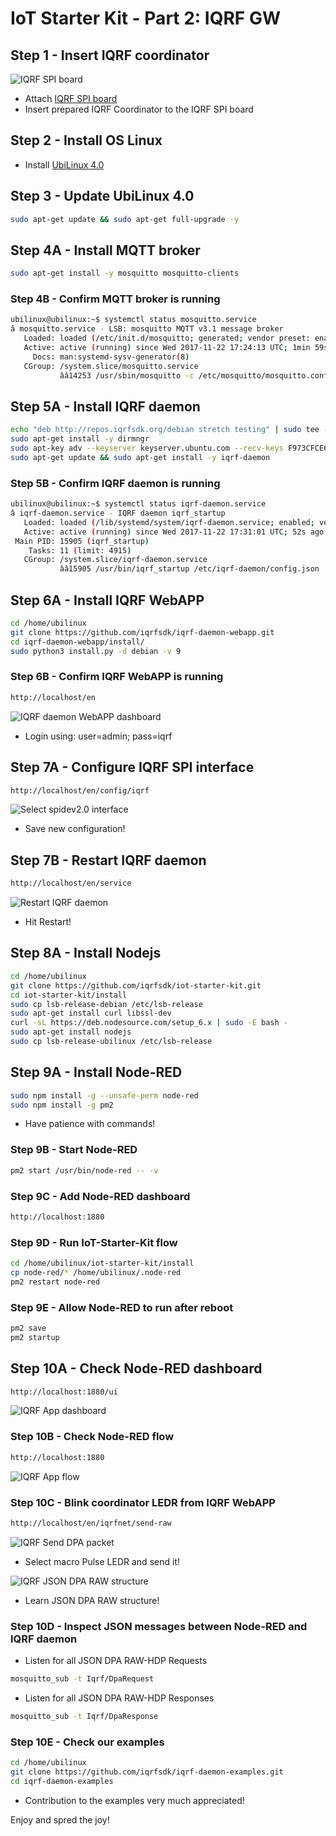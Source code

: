# IoT Starter Kit - Part 2: IQRF GW

## Step 1 - Insert IQRF coordinator

![IQRF SPI board](https://github.com/iqrfsdk/iot-starter-kit/blob/master/install/pics/iqrf-spi-board.png)

* Attach [IQRF SPI board](http://www.iqrf.org/weben/downloads.php?id=412)
* Insert prepared IQRF Coordinator to the IQRF SPI board

## Step 2 - Install OS Linux

* Install [UbiLinux 4.0](https://up-community.org/downloads/download/44-ubilinux/90-ubilinux-installer-4-0)

## Step 3 - Update UbiLinux 4.0

```bash
sudo apt-get update && sudo apt-get full-upgrade -y
```

## Step 4A - Install MQTT broker

```bash
sudo apt-get install -y mosquitto mosquitto-clients
```

### Step 4B - Confirm MQTT broker is running

```bash
ubilinux@ubilinux:~$ systemctl status mosquitto.service
â mosquitto.service - LSB: mosquitto MQTT v3.1 message broker
   Loaded: loaded (/etc/init.d/mosquitto; generated; vendor preset: enabled)
   Active: active (running) since Wed 2017-11-22 17:24:13 UTC; 1min 59s ago
     Docs: man:systemd-sysv-generator(8)
   CGroup: /system.slice/mosquitto.service
           ââ14253 /usr/sbin/mosquitto -c /etc/mosquitto/mosquitto.conf
```

## Step 5A - Install IQRF daemon

```bash
echo "deb http://repos.iqrfsdk.org/debian stretch testing" | sudo tee -a /etc/apt/sources.list.d/iqrf-daemon.list
sudo apt-get install -y dirmngr
sudo apt-key adv --keyserver keyserver.ubuntu.com --recv-keys F973CFCE6B3BE25C
sudo apt-get update && sudo apt-get install -y iqrf-daemon
```

### Step 5B - Confirm IQRF daemon is running

```bash
ubilinux@ubilinux:~$ systemctl status iqrf-daemon.service
â iqrf-daemon.service - IQRF daemon iqrf_startup
   Loaded: loaded (/lib/systemd/system/iqrf-daemon.service; enabled; vendor preset: enabled)
   Active: active (running) since Wed 2017-11-22 17:31:01 UTC; 52s ago
 Main PID: 15905 (iqrf_startup)
    Tasks: 11 (limit: 4915)
   CGroup: /system.slice/iqrf-daemon.service
           ââ15905 /usr/bin/iqrf_startup /etc/iqrf-daemon/config.json
```

## Step 6A - Install IQRF WebAPP

```bash
cd /home/ubilinux
git clone https://github.com/iqrfsdk/iqrf-daemon-webapp.git
cd iqrf-daemon-webapp/install/
sudo python3 install.py -d debian -v 9
```

### Step 6B - Confirm IQRF WebAPP is running

```bash
http://localhost/en
```
![IQRF daemon WebAPP dashboard](https://github.com/iqrfsdk/iot-starter-kit/blob/master/install/pics/iqrf-daemon-webapp.png "IQRF daemon WebAPP dashboard")

* Login using: user=admin; pass=iqrf

## Step 7A - Configure IQRF SPI interface

```bash
http://localhost/en/config/iqrf
```
![Select spidev2.0 interface](https://github.com/iqrfsdk/iot-starter-kit/blob/master/install/pics/iqrf-daemon-webapp-config-iqrf.png "Select spidev2.0 interface")

* Save new configuration!

## Step 7B - Restart IQRF daemon

```bash
http://localhost/en/service
```
![Restart IQRF daemon](https://github.com/iqrfsdk/iot-starter-kit/blob/master/install/pics/iqrf-daemon-webapp-service-restart.png "Restart IQRF daemon")

* Hit Restart!

## Step 8A - Install Nodejs

```bash
cd /home/ubilinux
git clone https://github.com/iqrfsdk/iot-starter-kit.git
cd iot-starter-kit/install
sudo cp lsb-release-debian /etc/lsb-release
sudo apt-get install curl libssl-dev
curl -sL https://deb.nodesource.com/setup_6.x | sudo -E bash -
sudo apt-get install nodejs
sudo cp lsb-release-ubilinux /etc/lsb-release
```

## Step 9A - Install Node-RED

```bash
sudo npm install -g --unsafe-perm node-red
sudo npm install -g pm2
```

* Have patience with commands!

### Step 9B - Start Node-RED

```bash
pm2 start /usr/bin/node-red -- -v
```

### Step 9C - Add Node-RED dashboard

```bash
http://localhost:1880
```

### Step 9D - Run IoT-Starter-Kit flow

```bash
cd /home/ubilinux/iot-starter-kit/install
cp node-red/* /home/ubilinux/.node-red
pm2 restart node-red
```

### Step 9E - Allow Node-RED to run after reboot

```bash
pm2 save
pm2 startup
```

## Step 10A - Check Node-RED dashboard

```bash
http://localhost:1880/ui
```
![IQRF App dashboard](https://github.com/iqrfsdk/iot-starter-kit/blob/master/install/pics/node-red-ui.png "IQRF App Dashboard")

### Step 10B - Check Node-RED flow

```bash
http://localhost:1880
```
![IQRF App flow](https://github.com/iqrfsdk/iot-starter-kit/blob/master/install/pics/node-red-flows.png "IQRF App Flow")

### Step 10C - Blink coordinator LEDR from IQRF WebAPP

```bash
http://localhost/en/iqrfnet/send-raw
```
![IQRF Send DPA packet](https://github.com/iqrfsdk/iot-starter-kit/blob/master/install/pics/iqrf-daemon-webapp-pulse-ledr.png "IQRF Send DPA packet")

* Select macro Pulse LEDR and send it!

![IQRF JSON DPA RAW structure](https://github.com/iqrfsdk/iot-starter-kit/blob/master/install/pics/iqrf-daemon-webapp-pulse-ledr-json-raw.png.png "IQRF JSON DPA RAW structure")

* Learn JSON DPA RAW structure!

### Step 10D - Inspect JSON messages between Node-RED and IQRF daemon

* Listen for all JSON DPA RAW-HDP Requests

```bash
mosquitto_sub -t Iqrf/DpaRequest
```

* Listen for all JSON DPA RAW-HDP Responses

```bash
mosquitto_sub -t Iqrf/DpaResponse
```

### Step 10E - Check our examples

```bash
cd /home/ubilinux
git clone https://github.com/iqrfsdk/iqrf-daemon-examples.git
cd iqrf-daemon-examples
```

* Contribution to the examples very much appreciated!

Enjoy and spred the joy!
